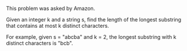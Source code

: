 This problem was asked by Amazon.

Given an integer k and a string s, find the length of the 
longest substring that contains at most k distinct characters.

For example, given s = "abcba" and k = 2, the longest substring 
with k distinct characters is "bcb".
